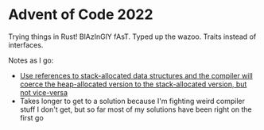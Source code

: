 # Advent of Code 2022

Trying things in Rust! BlAzInGlY fAsT. Typed up the wazoo. Traits instead of interfaces.

Notes as I go:
- [Use references to stack-allocated data structures and the compiler will coerce the heap-allocated version to the stack-allocated version, but not vice-versa](https://stackoverflow.com/questions/40006219/why-is-it-discouraged-to-accept-a-reference-to-a-string-string-vec-vec-o)
- Takes longer to get to a solution because I'm fighting weird compiler stuff I don't get, but so far most of my solutions have been right on the first go
